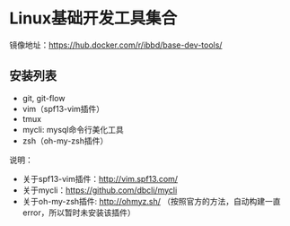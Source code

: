 # Linux基础开发工具集合

镜像地址：https://hub.docker.com/r/ibbd/base-dev-tools/

## 安装列表

- git, git-flow
- vim（spf13-vim插件）
- tmux 
- mycli: mysql命令行美化工具
- zsh（oh-my-zsh插件）

说明：

- 关于spf13-vim插件：http://vim.spf13.com/ 
- 关于mycli：https://github.com/dbcli/mycli 
- 关于oh-my-zsh插件: http://ohmyz.sh/ （按照官方的方法，自动构建一直error，所以暂时未安装该插件）



